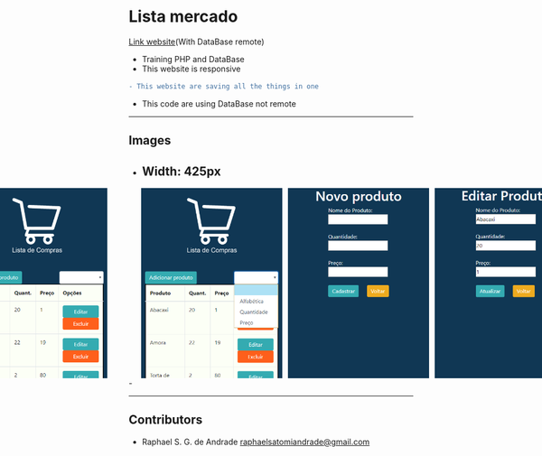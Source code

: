 # Lista mercado

[Link website](https://listamercado-teste.000webhostapp.com/)(With DataBase remote)

- Training PHP and DataBase
- This website is responsive 
```diff
- This website are saving all the things in one
```
- This code are using DataBase not remote
---
## Images
- <h2>Width: 425px</h2>
<div style="display: flex; justify-content: center">
 <img style="margin-right: 50px;"src="images/site_425.png" width="250" height="337">
 <img src="images/site_425_filtro.png" width="250" height="337" style="margin-left: 10px">
 <img src="images/site_425_add.png" width="250" height="337" style="margin-left: 10px">
 <img src="images/site_425_update.png" width="250" height="337" style="margin-left: 10px">
</div>-
 




---
## Contributors

- Raphael S. G. de Andrade <raphaelsatomiandrade@gmail.com>


